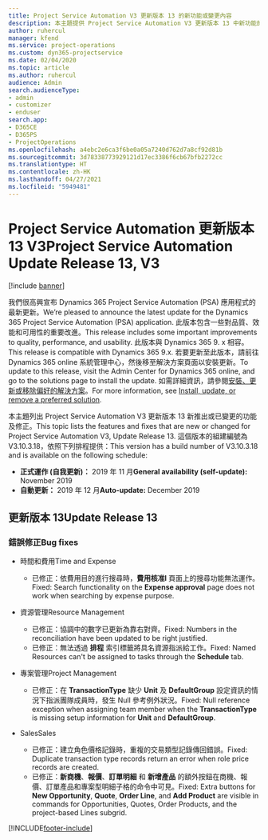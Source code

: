 ```yaml
---
title: Project Service Automation V3 更新版本 13 的新功能或變更內容
description: 本主題提供 Project Service Automation V3 更新版本 13 中新功能的相關資訊。
author: ruhercul
manager: kfend
ms.service: project-operations
ms.custom: dyn365-projectservice
ms.date: 02/04/2020
ms.topic: article
ms.author: ruhercul
audience: Admin
search.audienceType:
- admin
- customizer
- enduser
search.app:
- D365CE
- D365PS
- ProjectOperations
ms.openlocfilehash: a4ebc2e6ca3f6be0a05a7240d762d7a8cf92d81b
ms.sourcegitcommit: 3d78338773929121d17ec3386f6cb67bfb2272cc
ms.translationtype: HT
ms.contentlocale: zh-HK
ms.lasthandoff: 04/27/2021
ms.locfileid: "5949481"
---
```

# <a name="project-service-automation-update-release-13-v3"></a><span data-ttu-id="1a4d9-103">Project Service Automation 更新版本 13 V3</span><span class="sxs-lookup"><span data-stu-id="1a4d9-103">Project Service Automation Update Release 13, V3</span></span>

[!include [banner](../includes/psa-now-project-operations.md)]

<span data-ttu-id="1a4d9-104">我們很高興宣布 Dynamics 365 Project Service Automation (PSA) 應用程式的最新更新。</span><span class="sxs-lookup"><span data-stu-id="1a4d9-104">We’re pleased to announce the latest update for the Dynamics 365 Project Service Automation (PSA) application.</span></span> <span data-ttu-id="1a4d9-105">此版本包含一些對品質、效能和可用性的重要改進。</span><span class="sxs-lookup"><span data-stu-id="1a4d9-105">This release includes some important improvements to quality, performance, and usability.</span></span> <span data-ttu-id="1a4d9-106">此版本與 Dynamics 365 9. x 相容。</span><span class="sxs-lookup"><span data-stu-id="1a4d9-106">This release is compatible with Dynamics 365 9.x.</span></span> <span data-ttu-id="1a4d9-107">若要更新至此版本，請前往 Dynamics 365 online 系統管理中心，然後移至解決方案頁面以安裝更新。</span><span class="sxs-lookup"><span data-stu-id="1a4d9-107">To update to this release, visit the Admin Center for Dynamics 365 online, and go to the solutions page to install the update.</span></span> <span data-ttu-id="1a4d9-108">如需詳細資訊，請參閱[安裝、更新或移除偏好的解決方案](/power-platform/admin/install-remove-preferred-solution)。</span><span class="sxs-lookup"><span data-stu-id="1a4d9-108">For more information, see [Install, update, or remove a preferred solution](/power-platform/admin/install-remove-preferred-solution).</span></span>

<span data-ttu-id="1a4d9-109">本主題列出 Project Service Automation V3 更新版本 13 新推出或已變更的功能及修正。</span><span class="sxs-lookup"><span data-stu-id="1a4d9-109">This topic lists the features and fixes that are new or changed for Project Service Automation V3, Update Release 13.</span></span> <span data-ttu-id="1a4d9-110">這個版本的組建編號為 V3.10.3.18，依照下列排程提供：</span><span class="sxs-lookup"><span data-stu-id="1a4d9-110">This version has a build number of V3.10.3.18 and is available on the following schedule:</span></span>

- <span data-ttu-id="1a4d9-111">**正式運作 (自我更新)：** 2019 年 11 月</span><span class="sxs-lookup"><span data-stu-id="1a4d9-111">**General availability (self-update):** November 2019</span></span>
- <span data-ttu-id="1a4d9-112">**自動更新：** 2019 年 12 月</span><span class="sxs-lookup"><span data-stu-id="1a4d9-112">**Auto-update:** December 2019</span></span>


## <a name="update-release-13"></a><span data-ttu-id="1a4d9-113">更新版本 13</span><span class="sxs-lookup"><span data-stu-id="1a4d9-113">Update Release 13</span></span> 

### <a name="bug-fixes"></a><span data-ttu-id="1a4d9-114">錯誤修正</span><span class="sxs-lookup"><span data-stu-id="1a4d9-114">Bug fixes</span></span>

- <span data-ttu-id="1a4d9-115">時間和費用</span><span class="sxs-lookup"><span data-stu-id="1a4d9-115">Time and Expense</span></span>

     - <span data-ttu-id="1a4d9-116">已修正：依費用目的進行搜尋時，**費用核准l** 頁面上的搜尋功能無法運作。</span><span class="sxs-lookup"><span data-stu-id="1a4d9-116">Fixed: Search functionality on the **Expense approval** page does not work when searching by expense purpose.</span></span>

- <span data-ttu-id="1a4d9-117">資源管理</span><span class="sxs-lookup"><span data-stu-id="1a4d9-117">Resource Management</span></span>

     - <span data-ttu-id="1a4d9-118">已修正：協調中的數字已更新為靠右對齊。</span><span class="sxs-lookup"><span data-stu-id="1a4d9-118">Fixed: Numbers in the reconciliation have been updated to be right justified.</span></span>
     - <span data-ttu-id="1a4d9-119">已修正：無法透過 **排程** 索引標籤將具名資源指派給工作。</span><span class="sxs-lookup"><span data-stu-id="1a4d9-119">Fixed: Named Resources can't be assigned to tasks through the **Schedule** tab.</span></span>

- <span data-ttu-id="1a4d9-120">專案管理</span><span class="sxs-lookup"><span data-stu-id="1a4d9-120">Project Management</span></span>

     - <span data-ttu-id="1a4d9-121">已修正：在 **TransactionType** 缺少 **Unit** 及 **DefaultGroup** 設定資訊的情況下指派團隊成員時，發生 Null 參考例外狀況。</span><span class="sxs-lookup"><span data-stu-id="1a4d9-121">Fixed: Null reference exception when assigning team member when the **TransactionType** is missing setup information for **Unit** and **DefaultGroup**.</span></span>

- <span data-ttu-id="1a4d9-122">Sales</span><span class="sxs-lookup"><span data-stu-id="1a4d9-122">Sales</span></span>

     - <span data-ttu-id="1a4d9-123">已修正：建立角色價格記錄時，重複的交易類型記錄傳回錯誤。</span><span class="sxs-lookup"><span data-stu-id="1a4d9-123">Fixed: Duplicate transaction type records return an error when role price records are created.</span></span>
     - <span data-ttu-id="1a4d9-124">已修正：**新商機**、**報價**、**訂單明細** 和 **新增產品** 的額外按鈕在商機、報價、訂單產品和專案型明細子格的命令中可見。</span><span class="sxs-lookup"><span data-stu-id="1a4d9-124">Fixed: Extra buttons for **New Opportunity**, **Quote**, **Order Line**, and **Add Product** are visible in commands for Opportunities, Quotes, Order Products, and the project-based Lines subgrid.</span></span>




[!INCLUDE[footer-include](../includes/footer-banner.md)]
